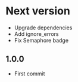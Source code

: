 # Next version
+ Upgrade dependencies
+ Add ignore_errors
+ Fix Semaphore badge

## 1.0.0
+ First commit
